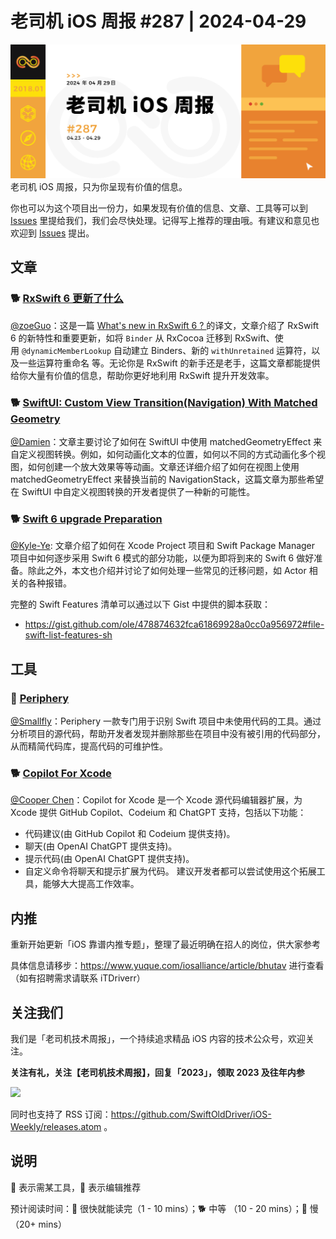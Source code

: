 # 老司机 iOS 周报 #287 | 2024-04-29

![ios-weekly](https://github.com/SwiftOldDriver/iOS-Weekly/blob/master/assets/weekly-header/287.jpg?raw=true)
老司机 iOS 周报，只为你呈现有价值的信息。

你也可以为这个项目出一份力，如果发现有价值的信息、文章、工具等可以到 [Issues](https://github.com/SwiftOldDriver/iOS-Weekly/issues) 里提给我们，我们会尽快处理。记得写上推荐的理由哦。有建议和意见也欢迎到 [Issues](https://github.com/SwiftOldDriver/iOS-Weekly/issues) 提出。

## 文章

### 🐕 [RxSwift 6 更新了什么](https://juejin.cn/post/7345687862530113546)

[@zoeGuo](https://github.com/zoeGuo)：这是一篇 [What's new in RxSwift 6 ?
](https://dev.to/freak4pc/what-s-new-in-rxswift-6-2nog) 的译文，文章介绍了 RxSwift 6 的新特性和重要更新，如将 `Binder` 从 RxCocoa 迁移到 RxSwift、使用 `@dynamicMemberLookup` 自动建立 Binders、新的 `withUnretained` 运算符，以及一些运算符重命名
等。无论你是 RxSwift 的新手还是老手，这篇文章都能提供给你大量有价值的信息，帮助你更好地利用 RxSwift 提升开发效率。

### 🐕 [SwiftUI: Custom View Transition(Navigation) With Matched Geometry](https://blog.stackademic.com/swiftui-custom-view-transition-nav-with-matched-geometry-032552356fc5)

[@Damien](https://github.com/ZengyiMa)：文章主要讨论了如何在 SwiftUI 中使用 matchedGeometryEffect 来自定义视图转换。例如，如何动画化文本的位置，如何以不同的方式动画化多个视图，如何创建一个放大效果等等动画。文章还详细介绍了如何在视图上使用 matchedGeometryEffect 来替换当前的 NavigationStack，这篇文章为那些希望在 SwiftUI 中自定义视图转换的开发者提供了一种新的可能性。

### 🐕 [Swift 6 upgrade Preparation](https://medium.com/jamf-engineering/swift-6-upgrade-preparation-0941fbea2db6)

[@Kyle-Ye](https://github.com/Kyle-Ye): 文章介绍了如何在 Xcode Project 项目和 Swift Package Manager 项目中如何逐步采用 Swift 6 模式的部分功能，以便为即将到来的 Swift 6 做好准备。除此之外，本文也介绍并讨论了如何处理一些常见的迁移问题，如 Actor 相关的各种报错。

完整的 Swift Features 清单可以通过以下 Gist 中提供的脚本获取：

- <https://gist.github.com/ole/478874632fca61869928a0cc0a956972#file-swift-list-features-sh>

## 工具

### 🐎 [Periphery](https://github.com/peripheryapp/periphery)

[@Smallfly](https://github.com/iostalks)：Periphery 一款专门用于识别 Swift 项目中未使用代码的工具。通过分析项目的源代码，帮助开发者发现并删除那些在项目中没有被引用的代码部分，从而精简代码库，提高代码的可维护性。

### 🐕 [Copilot For Xcode](https://github.com/intitni/CopilotForXcode)

[@Cooper Chen](https://github.com/cjlcooper)：Copilot for Xcode 是一个 Xcode 源代码编辑器扩展，为 Xcode 提供 GitHub Copilot、Codeium 和 ChatGPT 支持，包括以下功能：

- 代码建议(由 GitHub Copilot 和 Codeium 提供支持)。
- 聊天(由 OpenAI ChatGPT 提供支持)。
- 提示代码(由 OpenAI ChatGPT 提供支持)。
- 自定义命令将聊天和提示扩展为代码。
建议开发者都可以尝试使用这个拓展工具，能够大大提高工作效率。

## 内推

重新开始更新「iOS 靠谱内推专题」，整理了最近明确在招人的岗位，供大家参考

具体信息请移步：<https://www.yuque.com/iosalliance/article/bhutav> 进行查看（如有招聘需求请联系 iTDriverr）

## 关注我们

我们是「老司机技术周报」，一个持续追求精品 iOS 内容的技术公众号，欢迎关注。

**关注有礼，关注【老司机技术周报】，回复「2023」，领取 2023 及往年内参**

![](https://github.com/SwiftOldDriver/iOS-Weekly/blob/master/assets/qrcode_for_wechat.jpg?raw=true)

同时也支持了 RSS 订阅：<https://github.com/SwiftOldDriver/iOS-Weekly/releases.atom> 。

## 说明

🚧 表示需某工具，🌟 表示编辑推荐

预计阅读时间：🐎 很快就能读完（1 - 10 mins）；🐕 中等 （10 - 20 mins）；🐢 慢（20+ mins）
